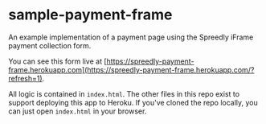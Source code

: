 # sample-payment-frame

An example implementation of a payment page using the Spreedly iFrame payment collection form.

You can see this form live at [https://spreedly-payment-frame.herokuapp.com](https://spreedly-payment-frame.herokuapp.com/?refresh=1).

All logic is contained in `index.html`. The other files in this repo
exist to support deploying this app to Heroku. If you've cloned the
repo locally, you can just open `index.html` in your browser.

